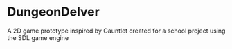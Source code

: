 # DungeonDelver
 A 2D game prototype inspired by Gauntlet created for a school project using the SDL game engine
